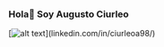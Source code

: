 ### Hola👋 Soy **Augusto Ciurleo**

[![alt text](https://github.com/Agas98/Agas98/img/linkedin.ico"Linkedin")](linkedin.com/in/ciurleoa98/)
